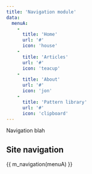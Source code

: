 ```yaml
---
title: 'Navigation module'
data:
  menuA:
    -
      title: 'Home'
      url: '#'
      icon: 'house'
    -
      title: 'Articles'
      url: '#'
      icon: 'teacup'
    -
      title: 'About'
      url: '#'
      icon: 'jon'
    -
      title: 'Pattern library'
      url: '#'
      icon: 'clipboard'
---
```

Navigation blah

## Site navigation

{{ m_navigation(menuA) }}
